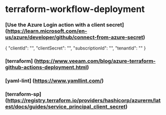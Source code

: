 # terraform-workflow-deployment

### [Use the Azure Login action with a client secret] (https://learn.microsoft.com/en-us/azure/developer/github/connect-from-azure-secret)

{
      "clientId": "<Client ID>",
      "clientSecret": "<Client Secret>",
      "subscriptionId": "<Subscription ID>",
      "tenantId": "<Tenant ID>"
  }

### [terraform] (https://www.veeam.com/blog/azure-terraform-github-actions-deployment.html)
### [yaml-lint] (https://www.yamllint.com/)
### [terraform-sp] (https://registry.terraform.io/providers/hashicorp/azurerm/latest/docs/guides/service_principal_client_secret)

